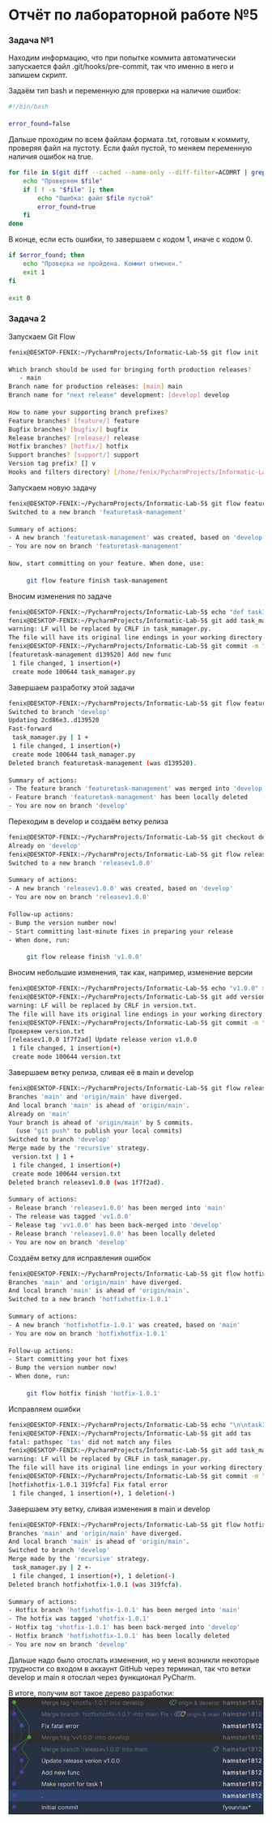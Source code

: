 # Отчёт по лабораторной работе №5

### Задача №1

Находим информацию, что при попытке коммита автоматически запускается 
файл .git/hooks/pre-commit, так что именно в него и запишем скрипт.

Задаём тип bash и переменную для проверки на наличие ошибок:

```bash
#!/bin/bash

error_found=false
```

Дальше проходим по всем файлам формата .txt, готовым к коммиту, проверяя файл на пустоту. 
Если файл пустой, то меняем переменную наличия ошибок на true.

```bash
for file in $(git diff --cached --name-only --diff-filter=ACDMRT | grep '\.txt$'); do
    echo "Проверяем $file"
    if [ ! -s "$file" ]; then
        echo "Ошибка: файл $file пустой"
        error_found=true
    fi
done
```

В конце, если есть ошибки, то завершаем с кодом 1, иначе с кодом 0.

```bash
if $error_found; then
    echo "Проверка не пройдена. Коммит отменен."
    exit 1
fi

exit 0
```

### Задача 2

Запускаем Git Flow

```bash
fenix@DESKTOP-FENIX:~/PycharmProjects/Informatic-Lab-5$ git flow init

Which branch should be used for bringing forth production releases?
   - main
Branch name for production releases: [main] main
Branch name for "next release" development: [develop] develop

How to name your supporting branch prefixes?
Feature branches? [feature/] feature 
Bugfix branches? [bugfix/] bugfix
Release branches? [release/] release
Hotfix branches? [hotfix/] hotfix
Support branches? [support/] support
Version tag prefix? [] v
Hooks and filters directory? [/home/fenix/PycharmProjects/Informatic-Lab-5/.git/hooks]
```

Запускаем новую задачу

```bash
fenix@DESKTOP-FENIX:~/PycharmProjects/Informatic-Lab-5$ git flow feature start task-management
Switched to a new branch 'featuretask-management'

Summary of actions:
- A new branch 'featuretask-management' was created, based on 'develop'
- You are now on branch 'featuretask-management'

Now, start committing on your feature. When done, use:

     git flow feature finish task-management
```

Вносим изменения по задаче

```bash
fenix@DESKTOP-FENIX:~/PycharmProjects/Informatic-Lab-5$ echo "def task1():\n    pass" > task_mamager.py
fenix@DESKTOP-FENIX:~/PycharmProjects/Informatic-Lab-5$ git add task_mamager.py 
warning: LF will be replaced by CRLF in task_mamager.py.
The file will have its original line endings in your working directory
fenix@DESKTOP-FENIX:~/PycharmProjects/Informatic-Lab-5$ git commit -m "Add new func"
[featuretask-management d139520] Add new func
 1 file changed, 1 insertion(+)
 create mode 100644 task_mamager.py
```

Завершаем разработку этой задачи

```bash
fenix@DESKTOP-FENIX:~/PycharmProjects/Informatic-Lab-5$ git flow feature finish task-management
Switched to branch 'develop'
Updating 2cd86e3..d139520
Fast-forward
 task_mamager.py | 1 +
 1 file changed, 1 insertion(+)
 create mode 100644 task_mamager.py
Deleted branch featuretask-management (was d139520).

Summary of actions:
- The feature branch 'featuretask-management' was merged into 'develop'
- Feature branch 'featuretask-management' has been locally deleted
- You are now on branch 'develop'
```

Переходим в develop и создаём ветку релиза

```bash
fenix@DESKTOP-FENIX:~/PycharmProjects/Informatic-Lab-5$ git checkout develop
Already on 'develop'
fenix@DESKTOP-FENIX:~/PycharmProjects/Informatic-Lab-5$ git flow release start v1.0.0
Switched to a new branch 'releasev1.0.0'

Summary of actions:
- A new branch 'releasev1.0.0' was created, based on 'develop'
- You are now on branch 'releasev1.0.0'

Follow-up actions:
- Bump the version number now!
- Start committing last-minute fixes in preparing your release
- When done, run:

     git flow release finish 'v1.0.0'
```

Вносим небольшие изменения, так как, например, изменение версии

```bash
fenix@DESKTOP-FENIX:~/PycharmProjects/Informatic-Lab-5$ echo "v1.0.0" > version.txt
fenix@DESKTOP-FENIX:~/PycharmProjects/Informatic-Lab-5$ git add version.txt 
warning: LF will be replaced by CRLF in version.txt.
The file will have its original line endings in your working directory
fenix@DESKTOP-FENIX:~/PycharmProjects/Informatic-Lab-5$ git commit -m "Update release verion v1.0.0"
Проверяем version.txt
[releasev1.0.0 1f7f2ad] Update release verion v1.0.0
 1 file changed, 1 insertion(+)
 create mode 100644 version.txt
```

Завершаем ветку релиза, сливая её в main и develop

```bash
fenix@DESKTOP-FENIX:~/PycharmProjects/Informatic-Lab-5$ git flow release finish v1.0.0
Branches 'main' and 'origin/main' have diverged.
And local branch 'main' is ahead of 'origin/main'.
Already on 'main'
Your branch is ahead of 'origin/main' by 5 commits.
  (use "git push" to publish your local commits)
Switched to branch 'develop'
Merge made by the 'recursive' strategy.
 version.txt | 1 +
 1 file changed, 1 insertion(+)
 create mode 100644 version.txt
Deleted branch releasev1.0.0 (was 1f7f2ad).

Summary of actions:
- Release branch 'releasev1.0.0' has been merged into 'main'
- The release was tagged 'vv1.0.0'
- Release tag 'vv1.0.0' has been back-merged into 'develop'
- Release branch 'releasev1.0.0' has been locally deleted
- You are now on branch 'develop'
```

Создаём ветку для исправления ошибок

```bash
fenix@DESKTOP-FENIX:~/PycharmProjects/Informatic-Lab-5$ git flow hotfix start hotfix-1.0.1
Branches 'main' and 'origin/main' have diverged.
And local branch 'main' is ahead of 'origin/main'.
Switched to a new branch 'hotfixhotfix-1.0.1'

Summary of actions:
- A new branch 'hotfixhotfix-1.0.1' was created, based on 'main'
- You are now on branch 'hotfixhotfix-1.0.1'

Follow-up actions:
- Start committing your hot fixes
- Bump the version number now!
- When done, run:

     git flow hotfix finish 'hotfix-1.0.1'
```

Исправляем ошибки

```bash
fenix@DESKTOP-FENIX:~/PycharmProjects/Informatic-Lab-5$ echo "\n\ntask1()" > task_mamager.py 
fenix@DESKTOP-FENIX:~/PycharmProjects/Informatic-Lab-5$ git add tas
fatal: pathspec 'tas' did not match any files
fenix@DESKTOP-FENIX:~/PycharmProjects/Informatic-Lab-5$ git add task_mamager.py 
warning: LF will be replaced by CRLF in task_mamager.py.
The file will have its original line endings in your working directory
fenix@DESKTOP-FENIX:~/PycharmProjects/Informatic-Lab-5$ git commit -m "Fix fatal error"
[hotfixhotfix-1.0.1 319fcfa] Fix fatal error
 1 file changed, 1 insertion(+), 1 deletion(-)
```

Завершаем эту ветку, сливая изменения в main и develop

```bash
fenix@DESKTOP-FENIX:~/PycharmProjects/Informatic-Lab-5$ git flow hotfix finish hotfix-1.0.1
Branches 'main' and 'origin/main' have diverged.
And local branch 'main' is ahead of 'origin/main'.
Switched to branch 'develop'
Merge made by the 'recursive' strategy.
 task_mamager.py | 2 +-
 1 file changed, 1 insertion(+), 1 deletion(-)
Deleted branch hotfixhotfix-1.0.1 (was 319fcfa).

Summary of actions:
- Hotfix branch 'hotfixhotfix-1.0.1' has been merged into 'main'
- The hotfix was tagged 'vhotfix-1.0.1'
- Hotfix tag 'vhotfix-1.0.1' has been back-merged into 'develop'
- Hotfix branch 'hotfixhotfix-1.0.1' has been locally deleted
- You are now on branch 'develop'
```

Дальше надо было отослать изменения, но у меня возникли некоторые трудности со входом в аккаунт
GitHub через терминал, так что ветки develop и main я отослал через функционал PyCharm.

В итоге, получим вот такое дерево разработки:
![](images/git_tree.png)
